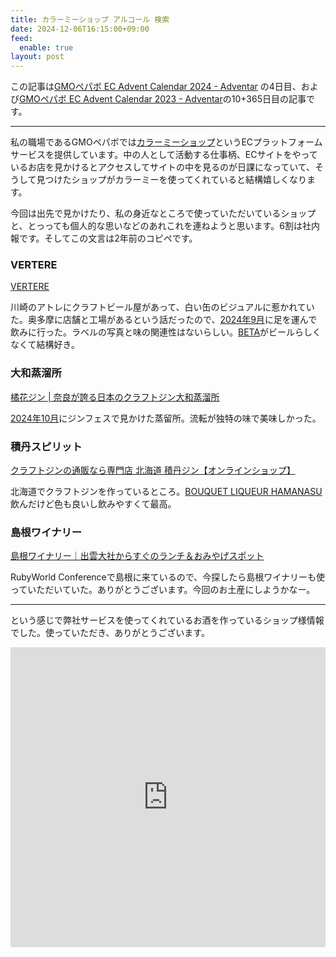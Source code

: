 ```yaml
---
title: カラーミーショップ アルコール 検索
date: 2024-12-06T16:15:00+09:00
feed:
  enable: true
layout: post
---
```


この記事は[GMOペパボ EC Advent Calendar 2024 - Adventar](https://adventar.org/calendars/9991) の4日目、および[GMOペパボ EC Advent Calendar 2023 - Adventar](https://adventar.org/calendars/8672)の10+365日目の記事です。

--------

私の職場であるGMOペパボでは[カラーミーショップ](https://shop-pro.jp/)というECプラットフォームサービスを提供しています。中の人として活動する仕事柄、ECサイトをやっているお店を見かけるとアクセスしてサイトの中を見るのが日課になっていて、そうして見つけたショップがカラーミーを使ってくれていると結構嬉しくなります。

今回は出先で見かけたり、私の身近なところで使っていただいているショップと、とっっても個人的な思いなどのあれこれを連ねようと思います。6割は社内報です。そしてこの文言は2年前のコピペです。

### VERTERE

[VERTERE](https://vertere.shop-pro.jp/)

川崎のアトレにクラフトビール屋があって、白い缶のビジュアルに惹かれていた。奥多摩に店舗と工場があるという話だったので、[2024年9月](https://ikaruga.org/2024/10/21/%E8%BF%91%E6%B3%81/#%E5%A5%A5%E5%A4%9A%E6%91%A9)に足を運んで飲みに行った。ラベルの写真と味の関連性はないらしい。[BETA](http://verterebrew.com/brewlog/beta/)がビールらしくなくて結構好き。

### 大和蒸溜所

[橘花ジン | 奈良が誇る日本のクラフトジン大和蒸溜所](https://yamato-distillery.jp/)

[2024年10月](https://ikaruga.org/2024/11/23/%E8%BF%91%E6%B3%81/#%E3%82%B7%E3%82%99%E3%83%B3%E3%83%95%E3%82%A7%E3%82%B9)にジンフェスで見かけた蒸留所。流転が独特の味で美味しかった。

### 積丹スピリット

[クラフトジンの通販なら専門店 北海道 積丹ジン【オンラインショップ】](https://shakotan-blue.jp/)

北海道でクラフトジンを作っているところ。[BOUQUET LIQUEUR HAMANASU](https://shakotan-blue.jp/?pid=165639164)飲んだけど色も良いし飲みやすくて最高。

### 島根ワイナリー

[島根ワイナリー｜出雲大社からすぐのランチ＆おみやげスポット](https://www.shimane-winery.jp/)

RubyWorld Conferenceで島根に来ているので、今探したら島根ワイナリーも使っていただいていた。ありがとうございます。今回のお土産にしようかなー。

---

という感じで弊社サービスを使ってくれているお酒を作っているショップ様情報でした。使っていただき、ありがとうございます。

<iframe src="https://adventar.org/calendars/9991/embed" width="640" height="480" frameborder="0" loading="lazy" style="text-align: center; margin: 0 auto;
  max-width: 100%;"></iframe>
